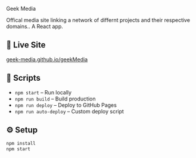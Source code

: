 Geek Media

Offical media site linking a network of differnt projects and their respective domains.. A React app.

## 🔗 Live Site
[geek-media.github.io/geekMedia](https://geekcoldhand.github.io/geekMedia/)

## 📜 Scripts
- `npm start` – Run locally
- `npm run build` – Build production
- `npm run deploy` – Deploy to GitHub Pages
- `npm run auto-deploy` – Custom deploy script

## ⚙️ Setup
```bash
npm install
npm start